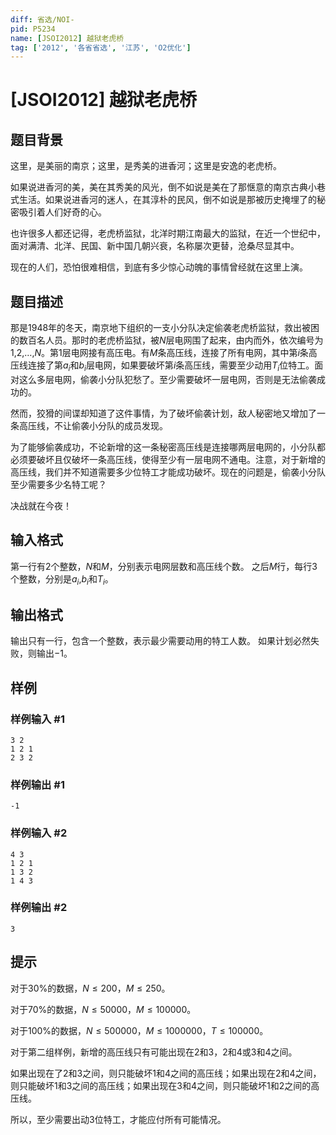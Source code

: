 ```yaml
---
diff: 省选/NOI-
pid: P5234
name: [JSOI2012] 越狱老虎桥
tag: ['2012', '各省省选', '江苏', 'O2优化']
---
```

# [JSOI2012] 越狱老虎桥
## 题目背景

这里，是美丽的南京；这里，是秀美的进香河；这里是安逸的老虎桥。 

如果说进香河的美，美在其秀美的风光，倒不如说是美在了那惬意的南京古典小巷式生活。如果说进香河的迷人，在其淳朴的民风，倒不如说是那被历史掩埋了的秘密吸引着人们好奇的心。 

也许很多人都还记得，老虎桥监狱，北洋时期江南最大的监狱，在近一个世纪中，面对满清、北洋、民国、新中国几朝兴衰，名称屡次更替，沧桑尽显其中。 

现在的人们，恐怕很难相信，到底有多少惊心动魄的事情曾经就在这里上演。 
## 题目描述

那是$1948$年的冬天，南京地下组织的一支小分队决定偷袭老虎桥监狱，救出被困的数百名人员。那时的老虎桥监狱，被$N$层电网围了起来，由内而外，依次编号为$1$,$2$,$\dots$,$N$。第$1$层电网接有高压电。有$M$条高压线，连接了所有电网，其中第$i$条高压线连接了第$a_i$和$b_i$层电网，如果要破坏第$i$条高压线，需要至少动用$T_i$位特工。面对这么多层电网，偷袭小分队犯愁了。至少需要破坏一层电网，否则是无法偷袭成功的。
 
然而，狡猾的间谍却知道了这件事情，为了破坏偷袭计划，敌人秘密地又增加了一条高压线，不让偷袭小分队的成员发现。 

为了能够偷袭成功，不论新增的这一条秘密高压线是连接哪两层电网的，小分队都必须要破坏且仅破坏一条高压线，使得至少有一层电网不通电。注意，对于新增的高压线，我们并不知道需要多少位特工才能成功破坏。现在的问题是，偷袭小分队至少需要多少名特工呢？
 
决战就在今夜！
## 输入格式

第一行有$2$个整数，$N$和$M$，分别表示电网层数和高压线个数。 
之后$M$行，每行$3$个整数，分别是$a_i$,$b_i$和$T_i$。
## 输出格式

输出只有一行，包含一个整数，表示最少需要动用的特工人数。 
如果计划必然失败，则输出$-1$。
## 样例

### 样例输入 #1
```
3 2
1 2 1
2 3 2
```
### 样例输出 #1
```
-1
```
### 样例输入 #2
```
4 3
1 2 1
1 3 2
1 4 3
```
### 样例输出 #2
```
3
```
## 提示

对于$30\%$的数据，$N \leq 200$，$M \leq 250$。

对于$70\%$的数据，$N \leq 50000$，$M \leq 100000$。

对于$100\%$的数据，$N \leq 500000$，$M \leq 1000000$，$T \leq 100000$。

对于第二组样例，新增的高压线只有可能出现在$2$和$3$，$2$和$4$或$3$和$4$之间。

如果出现在了$2$和$3$之间，则只能破坏$1$和$4$之间的高压线；如果出现在$2$和$4$之间，则只能破坏$1$和$3$之间的高压线；如果出现在$3$和$4$之间，则只能破坏$1$和$2$之间的高压线。

所以，至少需要出动$3$位特工，才能应付所有可能情况。
